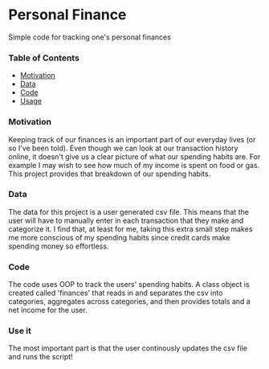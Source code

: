 # Personal Finance

Simple code for tracking one's personal finances

### Table of Contents
* [Motivation](#motivation)
* [Data](#data)
* [Code](#code)
* [Usage](#use-it)

### Motivation
Keeping track of our finances is an important part of our everyday lives (or so I've been told). Even though we can look at our transaction history online, it doesn't give us a clear picture of what our spending habits are. For example I may wish to see how much of my income is spent on food or gas. This project provides that breakdown of our spending habits.

### Data
The data for this project is a user generated csv file. This means that the user will have to manually enter in each transaction that they make and categorize it. I find that, at least for me, taking this extra small step makes me more conscious of my spending habits since credit cards make spending money so effortless.

### Code
The code uses OOP to track the users' spending habits. A class object is created called 'finances' that reads in and separates the csv into categories, aggregates across categories, and then provides totals and a net income for the user.

### Use it
The most important part is that the user continously updates the csv file and runs the script! 
